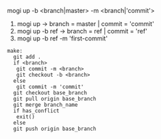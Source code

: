 
mogi up -b <branch|master> -m <branch|'commit'>
1) mogi up -> branch = master | commit = 'commit'
2) mogi up -b ref -> branch = ref | commit = 'ref'
3) mogi up -b ref -m 'first-commit'

````
make:
  git add .
  if <branch>
   git commit -m <branch>
   git checkout -b <branch>
  else
   git commit -m 'commit'
  git checkout base_branch
  git pull origin base_branch
  git merge branch_name
  if has_conflict
   exit()
  else 
  git push origin base_branch
````